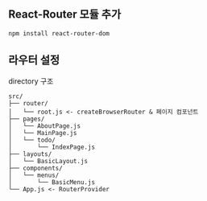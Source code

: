 ## React-Router 모듈 추가
```
npm install react-router-dom
```

## 라우터 설정
directory 구조
```
src/
├── router/
│   └── root.js <- createBrowserRouter & 페이지 컴포넌트
├── pages/
│   └── AboutPage.js
│   └── MainPage.js
│   └── todo/
│       └── IndexPage.js
├── layouts/
│   └── BasicLayout.js
├── components/
│   └── menus/
│       └── BasicMenu.js
└── App.js <- RouterProvider
```


